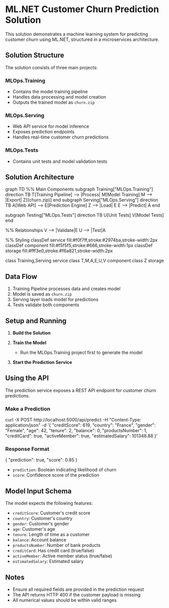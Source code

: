 ﻿# ML.NET Customer Churn Prediction Solution

This solution demonstrates a machine learning system for predicting customer churn using ML.NET, structured in a microservices architecture.

## Solution Structure

The solution consists of three main projects:

### MLOps.Training
- Contains the model training pipeline
- Handles data processing and model creation
- Outputs the trained model as `churn.zip`

### MLOps.Serving
- Web API service for model inference
- Exposes prediction endpoints
- Handles real-time customer churn predictions

### MLOps.Tests
- Contains unit tests and model validation tests

## Solution Architecture

graph TD %% Main Components subgraph Training["MLOps.Training"] direction TB T[Training Pipeline] --> |Process| M[Model Training] M --> |Export| Z[(churn.zip)] end
subgraph Serving["MLOps.Serving"]
    direction TB
    A[Web API] --> E[Prediction Engine]
    Z --> |Load| E
    E --> |Predict| A
end

subgraph Testing["MLOps.Tests"]
    direction TB
    U[Unit Tests]
    V[Model Tests]
end

%% Relationships
V --> |Validate|E
U --> |Test|A

%% Styling
classDef service fill:#f0f7ff,stroke:#2974ba,stroke-width:2px
classDef component fill:#f5f5f5,stroke:#666,stroke-width:1px
classDef storage fill:#fff3e0,stroke:#f6a821,stroke-width:2px

class Training,Serving service
class T,M,A,E,U,V component
class Z storage

## Data Flow
1. Training Pipeline processes data and creates model
2. Model is saved as `churn.zip`
3. Serving layer loads model for predictions
4. Tests validate both components



## Setup and Running

1. **Build the Solution**
   
2. **Train the Model**
   - Run the MLOps.Training project first to generate the model
   
3. **Start the Prediction Service**
   
## Using the API

The prediction service exposes a REST API endpoint for customer churn predictions.

### Make a Prediction
curl -X POST http://localhost:5000/api/predict 
-H "Content-Type: application/json" 
-d '{ "creditScore": 619, "country": "France", "gender": "Female", "age": 42, "tenure": 2, "balance": 0, "productsNumber": 1, "creditCard": true, "activeMember": true, "estimatedSalary": 101348.88 }'

### Response Format
{ "prediction": true, "score": 0.85 }

- `prediction`: Boolean indicating likelihood of churn
- `score`: Confidence score of the prediction

## Model Input Schema

The model expects the following features:
- `creditScore`: Customer's credit score
- `country`: Customer's country
- `gender`: Customer's gender
- `age`: Customer's age
- `tenure`: Length of time as a customer
- `balance`: Account balance
- `productsNumber`: Number of bank products
- `creditCard`: Has credit card (true/false)
- `activeMember`: Active member status (true/false)
- `estimatedSalary`: Estimated salary

## Notes
- Ensure all required fields are provided in the prediction request
- The API returns HTTP 400 if the customer payload is missing
- All numerical values should be within valid ranges
